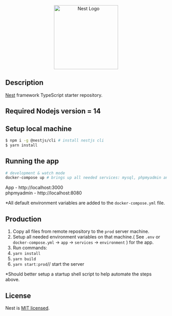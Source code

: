 <p align="center">
  <a href="http://nestjs.com/" target="blank"><img src="https://nestjs.com/img/logo-small.svg" width="200" alt="Nest Logo" /></a>
</p>

## Description

[Nest](https://github.com/nestjs/nest) framework TypeScript starter repository.
## Required Nodejs version = 14

## Setup local machine

```bash
$ npm i -g @nestjs/cli # install nestjs cli
$ yarn install
```

## Running the app
```bash
# development & watch mode
docker-compose up # brings up all needed services: mysql, phpmyadmin and then nestjs app.
```
App - http://localhost:3000\
phpmyadmin - http://localhost:8080

*All default environment variables are added to the `docker-compose.yml` file.

## Production
1. Copy all files from remote repository to the `prod` server machine.
2. Setup all needed environment variables on that machine.( See `.env` or `docker-compose.yml` -> `app` -> `services` -> `environment` ) for the app.
3. Run commands:
4. `yarn install`
5. `yarn build`
6. `yarn start:prod`// start the server

*Should better setup a startup shell script to help automate the steps above.

## License

Nest is [MIT licensed](LICENSE).
